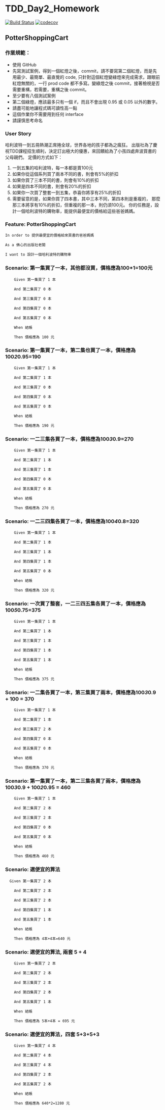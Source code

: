 # TDD_Day2_Homework

[![Build Status](https://api.travis-ci.org/chiel99/TDD_Day2_Homework.svg?branch=master)](https://travis-ci.org/chiel99/TDD_Day2_Homework)
[![codecov](https://codecov.io/gh/chiel99/TDD_Day2_Homework/branch/master/graph/badge.svg)](https://codecov.io/gh/chiel99/TDD_Day2_Homework)

## PotterShoppingCart

### 作業規範：
- 使用 GitHub
- 先寫測試案例，得到一個紅燈之後，commit，請不要寫第二個紅燈，而是先用最少、最簡單、最直覺的 code, 只針對這個紅燈變綠燈來完成需求，跟眼前紅燈無關的，一行 prod code 都不多寫。變綠燈之後 commit，接著檢視是否需要重構，若需要，重構之後 commit。
- 至少要有八個測試案例
- 第二個綠燈，應該最多只有一個 if，而且不會出現 0.95 或 0.05 以外的數字。
- 請盡可能地讓程式碼可讀性高一點
- 這個作業你不需要用到任何 interface
- 請謹慎思考命名

### User Story
哈利波特一到五冊熱潮正席捲全球，世界各地的孩子都為之瘋狂。
出版社為了慶祝TDD課程招生順利，決定訂出極大的優惠，來回饋給為了小孩四處奔波買書的父母親們。
定價的方式如下：
1. 一到五集的哈利波特，每一本都是賣100元
2. 如果你從這個系列買了兩本不同的書，則會有5%的折扣
3. 如果你買了三本不同的書，則會有10%的折扣
4. 如果是四本不同的書，則會有20%的折扣
5. 如果你一次買了整套一到五集，恭喜你將享有25%的折扣
6. 需要留意的是，如果你買了四本書，其中三本不同，第四本則是重複的，
   那麼那三本將享有10%的折扣，但重複的那一本，則仍須100元。
 你的任務是，設計一個哈利波特的購物車，能提供最便宜的價格給這些爸爸媽媽。

### Feature: PotterShoppingCart
	In order to 提供最便宜的價格給來買書的爸爸媽媽
  
	As a 佛心的出版社老闆
  
	I want to 設計一個哈利波特的購物車

### Scenario: 第一集買了一本，其他都沒買，價格應為100*1=100元
```	
  	Given 第一集買了 1 本
  
	And 第二集買了 0 本
  
	And 第三集買了 0 本
  
	And 第四集買了 0 本
  
	And 第五集買了 0 本
  
	When 結帳
  
	Then 價格應為 100 元
```

### Scenario: 第一集買了一本，第二集也買了一本，價格應為100*2*0.95=190
```
	Given 第一集買了 1 本
  
	And 第二集買了 1 本
  
	And 第三集買了 0 本
  
	And 第四集買了 0 本
  
	And 第五集買了 0 本
  
	When 結帳
  
	Then 價格應為 190 元
```

### Scenario: 一二三集各買了一本，價格應為100*3*0.9=270
```
	Given 第一集買了 1 本
  
	And 第二集買了 1 本
  
	And 第三集買了 1 本
  
	And 第四集買了 0 本
  
	And 第五集買了 0 本
  
	When 結帳
  
	Then 價格應為 270 元
```

### Scenario: 一二三四集各買了一本，價格應為100*4*0.8=320
```
	Given 第一集買了 1 本
  
	And 第二集買了 1 本
  
	And 第三集買了 1 本
  
	And 第四集買了 1 本
  
	And 第五集買了 0 本
  
	When 結帳
  
	Then 價格應為 320 元
```

### Scenario: 一次買了整套，一二三四五集各買了一本，價格應為100*5*0.75=375
```	
  	Given 第一集買了 1 本
  
	And 第二集買了 1 本
  
	And 第三集買了 1 本
  
	And 第四集買了 1 本
  
	And 第五集買了 1 本
  
	When 結帳
  
	Then 價格應為 375 元
```

### Scenario: 一二集各買了一本，第三集買了兩本，價格應為100*3*0.9 + 100 = 370
```
	Given 第一集買了 1 本
  
	And 第二集買了 1 本
  
	And 第三集買了 2 本
  
	And 第四集買了 0 本
  
	And 第五集買了 0 本
  
	When 結帳
  
	Then 價格應為 370 元
```

### Scenario: 第一集買了一本，第二三集各買了兩本，價格應為100*3*0.9 + 100*2*0.95 = 460
```
  	Given 第一集買了 1 本
  
	And 第二集買了 2 本
  
	And 第三集買了 2 本
  
	And 第四集買了 0 本
  
	And 第五集買了 0 本
  
	When 結帳
  
	Then 價格應為 460 元
```

### Scenario: 選便宜的算法
```
  Given 第一集買了 2 本
  
	And 第二集買了 2 本
  
	And 第三集買了 2 本
  
	And 第四集買了 1 本
  
	And 第五集買了 1 本
  
	When 結帳
  
	Then 價格應為 4本+4本=640 元
```

### Scenario: 選便宜的算法, 兩套 5 + 4
```
	Given 第一集買了 2 本
	
	And 第二集買了 2 本
	
	And 第三集買了 2 本
	
	And 第四集買了 2 本
	
	And 第五集買了 1 本
	
	When 結帳
	
	Then 價格應為 5本+4本 = 695 元		
```	

### Scenario: 選便宜的算法，四套 5+3+5+3
```
	Given 第一集買了 4 本
	
	And 第二集買了 4 本
	
	And 第三集買了 4 本
	
	And 第四集買了 2 本
	
	And 第五集買了 2 本
	
	When 結帳
	
	Then 價格應為 640*2=1280 元	
```	
